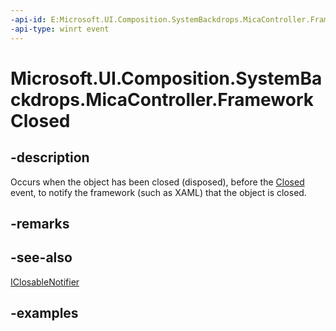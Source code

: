 ```yaml
---
-api-id: E:Microsoft.UI.Composition.SystemBackdrops.MicaController.FrameworkClosed
-api-type: winrt event
---
```


# Microsoft.UI.Composition.SystemBackdrops.MicaController.FrameworkClosed

<!--
public event Microsoft.UI.ClosableNotifierHandler FrameworkClosed;
-->


## -description

Occurs when the object has been closed (disposed), before the [Closed](desktopacryliccontroller_closed.md) event, to notify the framework (such as XAML) that the object is closed.

## -remarks

## -see-also

[IClosableNotifier](../microsoft.ui/iclosablenotifier.md)

## -examples


